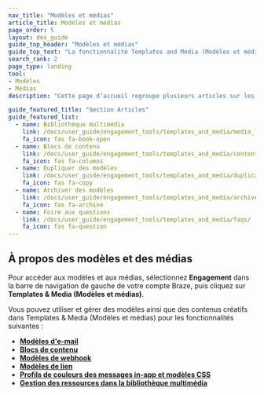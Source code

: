 ```yaml
---
nav_title: "Modèles et médias"
article_title: Modèles et médias
page_order: 5
layout: dev_guide
guide_top_header: "Modèles et médias"
guide_top_text: "La fonctionnalité Templates and Media (Modèles et médias) de Braze vous permet de gérer des modèles et de télécharger des images pour vos messages dans un seul emplacement centralisé. Vous pouvez également utiliser cette fonction pour consolider et organiser vos modèles sur votre tableau de bord afin qu’ils soient visuellement cohérents."
search_rank: 2
page_type: landing
tool: 
- Modèles
- Médias
description: "Cette page d’accueil regroupe plusieurs articles sur les modèles et médias. Vous trouverez ici des ressources sur la bibliothèque multimédia et vous aider à gérer vos modèles, à télécharger des images, à créer des blocs de contenu, etc."

guide_featured_title: "Section Articles"
guide_featured_list:
  - name: Bibliothèque multimédia
    link: /docs/user_guide/engagement_tools/templates_and_media/media_library/
    fa_icon: fas fa-book-open
  - name: Blocs de contenu
    link: /docs/user_guide/engagement_tools/templates_and_media/content_blocks/
    fa_icon: fas fa-columns
  - name: Dupliquer des modèles
    link: /docs/user_guide/engagement_tools/templates_and_media/duplicate/
    fa_icon: fas fa-copy
  - name: Archiver des modèles
    link: /docs/user_guide/engagement_tools/templates_and_media/archive/
    fa_icon: fas fa-archive
  - name: Foire aux questions
    link: /docs/user_guide/engagement_tools/templates_and_media/faqs/
    fa_icon: fas fa-question
---
```


## À propos des modèles et des médias

Pour accéder aux modèles et aux médias, sélectionnez **Engagement** dans la barre de navigation de gauche de votre compte Braze, puis cliquez sur **Templates & Media (Modèles et médias)**. 

Vous pouvez utiliser et gérer des modèles ainsi que des contenus créatifs dans Templates & Media (Modèles et médias) pour les fonctionnalités suivantes :

- **[Modèles d'e-mail][2]**
- **[Blocs de contenu][7]**
- **[Modèles de webhook][3]**
- **[Modèles de lien][6]**
- **[Profils de couleurs des messages in-app et modèles CSS][4]**
- **[Gestion des ressources dans la bibliothèque multimédia][5]**
<br><br><br>

[2]: {{site.baseurl}}/user_guide/message_building_by_channel/email/creating_an_email_template/#creating-an-email-template
[3]: {{site.baseurl}}/user_guide/message_building_by_channel/webhooks/webhook_template/#creating-a-webhook-template
[4]: {{site.baseurl}}/user_guide/message_building_by_channel/in-app_messages/customize/#color-profile
[5]: {{site.baseurl}}/user_guide/engagement_tools/templates_and_media/media_library/#media-library
[6]: {{site.baseurl}}/user_guide/message_building_by_channel/email/link_templates/#link-templates
[7]: {{site.baseurl}}/user_guide/engagement_tools/templates_and_media/content_blocks/
